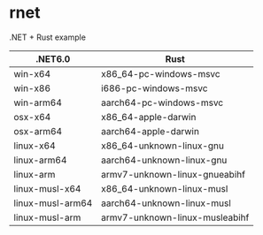 # rnet
.NET + Rust example

.NET6.0|Rust
-|-
win-x64|x86_64-pc-windows-msvc
win-x86|i686-pc-windows-msvc
win-arm64|aarch64-pc-windows-msvc
osx-x64|x86_64-apple-darwin
osx-arm64|aarch64-apple-darwin
linux-x64|x86_64-unknown-linux-gnu
linux-arm64|aarch64-unknown-linux-gnu
linux-arm|armv7-unknown-linux-gnueabihf
linux-musl-x64|x86_64-unknown-linux-musl
linux-musl-arm64|aarch64-unknown-linux-musl
linux-musl-arm|armv7-unknown-linux-musleabihf
